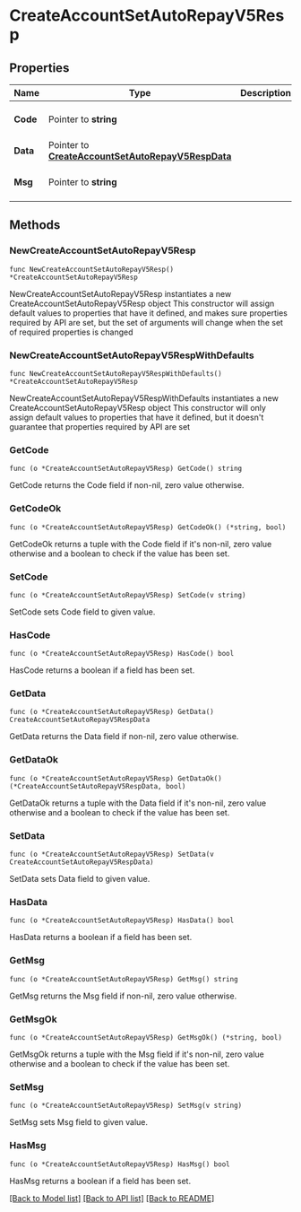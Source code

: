 # CreateAccountSetAutoRepayV5Resp

## Properties

Name | Type | Description | Notes
------------ | ------------- | ------------- | -------------
**Code** | Pointer to **string** |  | [optional] [default to ""]
**Data** | Pointer to [**CreateAccountSetAutoRepayV5RespData**](CreateAccountSetAutoRepayV5RespData.md) |  | [optional] 
**Msg** | Pointer to **string** |  | [optional] [default to ""]

## Methods

### NewCreateAccountSetAutoRepayV5Resp

`func NewCreateAccountSetAutoRepayV5Resp() *CreateAccountSetAutoRepayV5Resp`

NewCreateAccountSetAutoRepayV5Resp instantiates a new CreateAccountSetAutoRepayV5Resp object
This constructor will assign default values to properties that have it defined,
and makes sure properties required by API are set, but the set of arguments
will change when the set of required properties is changed

### NewCreateAccountSetAutoRepayV5RespWithDefaults

`func NewCreateAccountSetAutoRepayV5RespWithDefaults() *CreateAccountSetAutoRepayV5Resp`

NewCreateAccountSetAutoRepayV5RespWithDefaults instantiates a new CreateAccountSetAutoRepayV5Resp object
This constructor will only assign default values to properties that have it defined,
but it doesn't guarantee that properties required by API are set

### GetCode

`func (o *CreateAccountSetAutoRepayV5Resp) GetCode() string`

GetCode returns the Code field if non-nil, zero value otherwise.

### GetCodeOk

`func (o *CreateAccountSetAutoRepayV5Resp) GetCodeOk() (*string, bool)`

GetCodeOk returns a tuple with the Code field if it's non-nil, zero value otherwise
and a boolean to check if the value has been set.

### SetCode

`func (o *CreateAccountSetAutoRepayV5Resp) SetCode(v string)`

SetCode sets Code field to given value.

### HasCode

`func (o *CreateAccountSetAutoRepayV5Resp) HasCode() bool`

HasCode returns a boolean if a field has been set.

### GetData

`func (o *CreateAccountSetAutoRepayV5Resp) GetData() CreateAccountSetAutoRepayV5RespData`

GetData returns the Data field if non-nil, zero value otherwise.

### GetDataOk

`func (o *CreateAccountSetAutoRepayV5Resp) GetDataOk() (*CreateAccountSetAutoRepayV5RespData, bool)`

GetDataOk returns a tuple with the Data field if it's non-nil, zero value otherwise
and a boolean to check if the value has been set.

### SetData

`func (o *CreateAccountSetAutoRepayV5Resp) SetData(v CreateAccountSetAutoRepayV5RespData)`

SetData sets Data field to given value.

### HasData

`func (o *CreateAccountSetAutoRepayV5Resp) HasData() bool`

HasData returns a boolean if a field has been set.

### GetMsg

`func (o *CreateAccountSetAutoRepayV5Resp) GetMsg() string`

GetMsg returns the Msg field if non-nil, zero value otherwise.

### GetMsgOk

`func (o *CreateAccountSetAutoRepayV5Resp) GetMsgOk() (*string, bool)`

GetMsgOk returns a tuple with the Msg field if it's non-nil, zero value otherwise
and a boolean to check if the value has been set.

### SetMsg

`func (o *CreateAccountSetAutoRepayV5Resp) SetMsg(v string)`

SetMsg sets Msg field to given value.

### HasMsg

`func (o *CreateAccountSetAutoRepayV5Resp) HasMsg() bool`

HasMsg returns a boolean if a field has been set.


[[Back to Model list]](../README.md#documentation-for-models) [[Back to API list]](../README.md#documentation-for-api-endpoints) [[Back to README]](../README.md)


